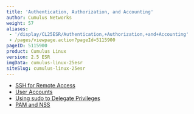 ```yaml
---
title: 'Authentication, Authorization, and Accounting'
author: Cumulus Networks
weight: 57
aliases:
 - '/display/CL25ESR/Authentication,+Authorization,+and+Accounting'
 - /pages/viewpage.action?pageId=5115900
pageID: 5115900
product: Cumulus Linux
version: 2.5 ESR
imgData: cumulus-linux-25esr
siteSlug: cumulus-linux-25esr
---
```

  - [SSH for Remote Access](/version/cumulus-linux-25esr/System-Management/Authentication-Authorization-and-Accounting/SSH-for-Remote-Access)
  - [User Accounts](/version/cumulus-linux-25esr/System-Management/Authentication-Authorization-and-Accounting/User-Accounts)
  - [Using sudo to Delegate Privileges](/version/cumulus-linux-25esr/System-Management/Authentication-Authorization-and-Accounting/Using-sudo-to-Delegate-Privileges)
  - [PAM and NSS](/version/cumulus-linux-25esr/System-Management/Authentication-Authorization-and-Accounting/LDAP-Authentication-and-Authorization)
